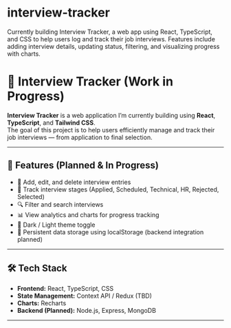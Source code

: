 # interview-tracker
Currently building Interview Tracker, a web app using React, TypeScript, and CSS to help users log and track their job interviews. Features include adding interview details, updating status, filtering, and visualizing progress with charts.

# 🧭 Interview Tracker (Work in Progress)

**Interview Tracker** is a web application I’m currently building using **React**, **TypeScript**, and **Tailwind CSS**.  
The goal of this project is to help users efficiently manage and track their job interviews — from application to final selection.

---

## 🚀 Features (Planned & In Progress)

- 📝 Add, edit, and delete interview entries  
- 📅 Track interview stages (Applied, Scheduled, Technical, HR, Rejected, Selected)  
- 🔍 Filter and search interviews  
- 📊 View analytics and charts for progress tracking  
- 🌙 Dark / Light theme toggle  
- 💾 Persistent data storage using localStorage (backend integration planned)

---

## 🛠️ Tech Stack

- **Frontend:** React, TypeScript, CSS  
- **State Management:** Context API / Redux (TBD)  
- **Charts:** Recharts  
- **Backend (Planned):** Node.js, Express, MongoDB

---

